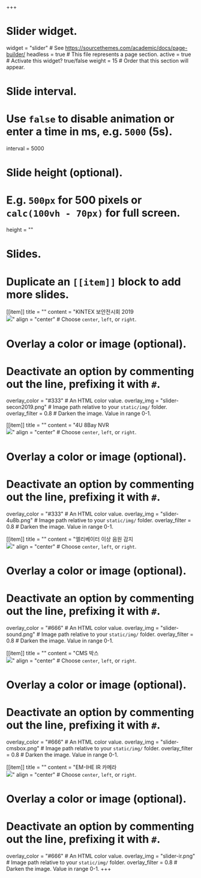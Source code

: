 +++
# Slider widget.
widget = "slider"  # See https://sourcethemes.com/academic/docs/page-builder/
headless = true  # This file represents a page section.
active = true  # Activate this widget? true/false
weight = 15  # Order that this section will appear.

# Slide interval.
# Use `false` to disable animation or enter a time in ms, e.g. `5000` (5s).
interval = 5000

# Slide height (optional).
# E.g. `500px` for 500 pixels or `calc(100vh - 70px)` for full screen.
height = ""

# Slides.
# Duplicate an `[[item]]` block to add more slides.
[[item]]
  title = ""
  content = "KINTEX 보안전시회 2019<br><a href='/showcase/secon2019/'>![](/img/slider-secon2019.png)</a>"
  align = "center"  # Choose `center`, `left`, or `right`.

  # Overlay a color or image (optional).
  #   Deactivate an option by commenting out the line, prefixing it with `#`.
  overlay_color = "#333"  # An HTML color value.
  overlay_img = "slider-secon2019.png"  # Image path relative to your `static/img/` folder.
  overlay_filter = 0.8  # Darken the image. Value in range 0-1.

[[item]]
  title = ""
  content = "4U 8Bay NVR<br><a href='/products/nvr/'>![](/img/slider-4u8b.png)</a>"
  align = "center"  # Choose `center`, `left`, or `right`.

  # Overlay a color or image (optional).
  #   Deactivate an option by commenting out the line, prefixing it with `#`.
  overlay_color = "#333"  # An HTML color value.
  overlay_img = "slider-4u8b.png"  # Image path relative to your `static/img/` folder.
  overlay_filter = 0.8  # Darken the image. Value in range 0-1.

[[item]]
  title = ""
  content = "엘리베이터 이상 음원 감지<br><a href='/solutions/anomaly-sound/'>![](/img/slider-sound.png)</a>"
  align = "center"  # Choose `center`, `left`, or `right`.

  # Overlay a color or image (optional).
  #   Deactivate an option by commenting out the line, prefixing it with `#`.
  overlay_color = "#666"  # An HTML color value.
  overlay_img = "slider-sound.png"  # Image path relative to your `static/img/` folder.
  overlay_filter = 0.8  # Darken the image. Value in range 0-1.

[[item]]
  title = ""
  content = "CMS 박스<br><a href='/products/cms/'>![](/img/slider-cmsbox.png)</a>"
  align = "center"  # Choose `center`, `left`, or `right`.

  # Overlay a color or image (optional).
  #   Deactivate an option by commenting out the line, prefixing it with `#`.
  overlay_color = "#666"  # An HTML color value.
  overlay_img = "slider-cmsbox.png"  # Image path relative to your `static/img/` folder.
  overlay_filter = 0.8  # Darken the image. Value in range 0-1.

[[item]]
  title = ""
  content = "EM-IHE IR 카메라<br><a href='/products/camera/'>![](/img/slider-ir.png)</a>"
  align = "center"  # Choose `center`, `left`, or `right`.

  # Overlay a color or image (optional).
  #   Deactivate an option by commenting out the line, prefixing it with `#`.
  overlay_color = "#666"  # An HTML color value.
  overlay_img = "slider-ir.png"  # Image path relative to your `static/img/` folder.
  overlay_filter = 0.8  # Darken the image. Value in range 0-1.
+++
